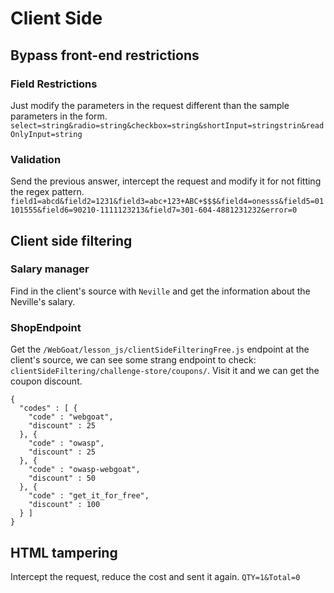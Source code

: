 # Client Side

## Bypass front-end restrictions

### Field Restrictions

Just modify the parameters in the request different than the sample parameters in the form.
`select=string&radio=string&checkbox=string&shortInput=stringstrin&readOnlyInput=string`

### Validation

Send the previous answer, intercept the request and modify it for not fitting the regex pattern.
`field1=abcd&field2=1231&field3=abc+123+ABC+$$$&field4=onesss&field5=01101555&field6=90210-1111123213&field7=301-604-4881231232&error=0`

## Client side filtering

### Salary manager

Find in the client's source with `Neville` and get the information about the Neville's salary.

### ShopEndpoint

Get the `/WebGoat/lesson_js/clientSideFilteringFree.js` endpoint at the client's source, we can see some strang endpoint to check: `clientSideFiltering/challenge-store/coupons/`. Visit it and we can get the coupon discount.

```text
{
  "codes" : [ {
    "code" : "webgoat",
    "discount" : 25
  }, {
    "code" : "owasp",
    "discount" : 25
  }, {
    "code" : "owasp-webgoat",
    "discount" : 50
  }, {
    "code" : "get_it_for_free",
    "discount" : 100
  } ]
}
```

## HTML tampering

Intercept the request, reduce the cost and sent it again.
`QTY=1&Total=0`
